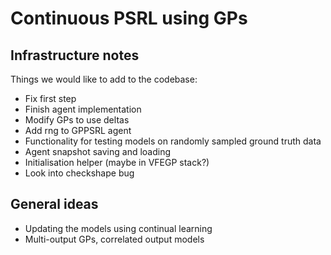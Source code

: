 # Continuous PSRL using GPs

## Infrastructure notes

Things we would like to add to the codebase:
* Fix first step
* Finish agent implementation
* Modify GPs to use deltas
* Add rng to GPPSRL agent
* Functionality for testing models on randomly sampled ground truth data
* Agent snapshot saving and loading
* Initialisation helper (maybe in VFEGP stack?)
* Look into checkshape bug


## General ideas

* Updating the models using continual learning
* Multi-output GPs, correlated output models